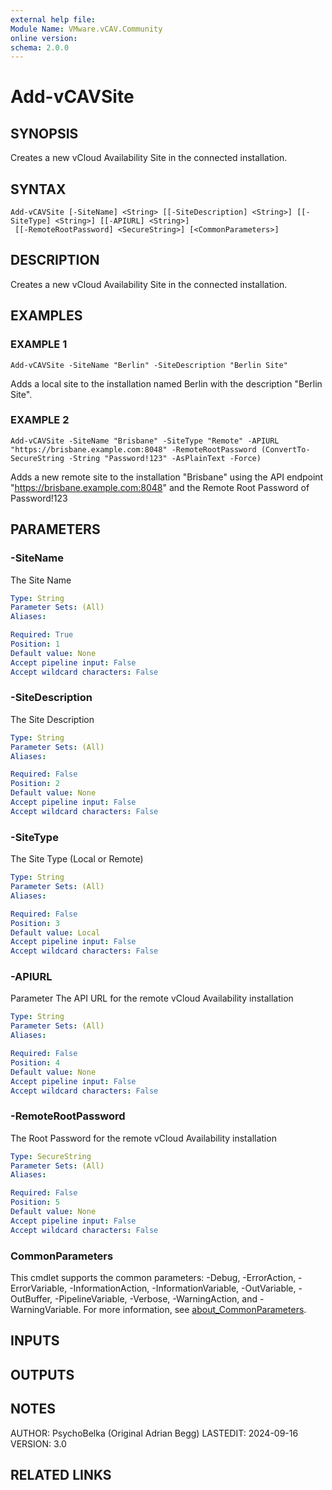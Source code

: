 ```yaml
---
external help file:
Module Name: VMware.vCAV.Community
online version:
schema: 2.0.0
---
```


# Add-vCAVSite

## SYNOPSIS
Creates a new vCloud Availability Site in the connected installation.

## SYNTAX

```
Add-vCAVSite [-SiteName] <String> [[-SiteDescription] <String>] [[-SiteType] <String>] [[-APIURL] <String>]
 [[-RemoteRootPassword] <SecureString>] [<CommonParameters>]
```

## DESCRIPTION
Creates a new vCloud Availability Site in the connected installation.

## EXAMPLES

### EXAMPLE 1
```
Add-vCAVSite -SiteName "Berlin" -SiteDescription "Berlin Site"
```

Adds a local site to the installation named Berlin with the description "Berlin Site".

### EXAMPLE 2
```
Add-vCAVSite -SiteName "Brisbane" -SiteType "Remote" -APIURL "https://brisbane.example.com:8048" -RemoteRootPassword (ConvertTo-SecureString -String "Password!123" -AsPlainText -Force)
```

Adds a new remote site to the installation "Brisbane" using the API endpoint "https://brisbane.example.com:8048" and the Remote Root Password of Password!123

## PARAMETERS

### -SiteName
The Site Name

```yaml
Type: String
Parameter Sets: (All)
Aliases:

Required: True
Position: 1
Default value: None
Accept pipeline input: False
Accept wildcard characters: False
```

### -SiteDescription
The Site Description

```yaml
Type: String
Parameter Sets: (All)
Aliases:

Required: False
Position: 2
Default value: None
Accept pipeline input: False
Accept wildcard characters: False
```

### -SiteType
The Site Type (Local or Remote)

```yaml
Type: String
Parameter Sets: (All)
Aliases:

Required: False
Position: 3
Default value: Local
Accept pipeline input: False
Accept wildcard characters: False
```

### -APIURL
Parameter The API URL for the remote vCloud Availability installation

```yaml
Type: String
Parameter Sets: (All)
Aliases:

Required: False
Position: 4
Default value: None
Accept pipeline input: False
Accept wildcard characters: False
```

### -RemoteRootPassword
The Root Password for the remote vCloud Availability installation

```yaml
Type: SecureString
Parameter Sets: (All)
Aliases:

Required: False
Position: 5
Default value: None
Accept pipeline input: False
Accept wildcard characters: False
```

### CommonParameters
This cmdlet supports the common parameters: -Debug, -ErrorAction, -ErrorVariable, -InformationAction, -InformationVariable, -OutVariable, -OutBuffer, -PipelineVariable, -Verbose, -WarningAction, and -WarningVariable. For more information, see [about_CommonParameters](http://go.microsoft.com/fwlink/?LinkID=113216).

## INPUTS

## OUTPUTS

## NOTES
AUTHOR: PsychoBelka (Original Adrian Begg)
LASTEDIT: 2024-09-16
VERSION: 3.0

## RELATED LINKS
